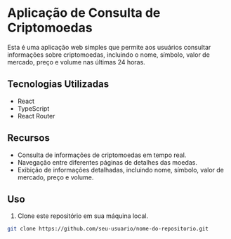 # Aplicação de Consulta de Criptomoedas

Esta é uma aplicação web simples que permite aos usuários consultar informações sobre criptomoedas, incluindo o nome, símbolo, valor de mercado, preço e volume nas últimas 24 horas.

## Tecnologias Utilizadas

- React
- TypeScript
- React Router

## Recursos

- Consulta de informações de criptomoedas em tempo real.
- Navegação entre diferentes páginas de detalhes das moedas.
- Exibição de informações detalhadas, incluindo nome, símbolo, valor de mercado, preço e volume.

## Uso

1. Clone este repositório em sua máquina local.

```bash
git clone https://github.com/seu-usuario/nome-do-repositorio.git
